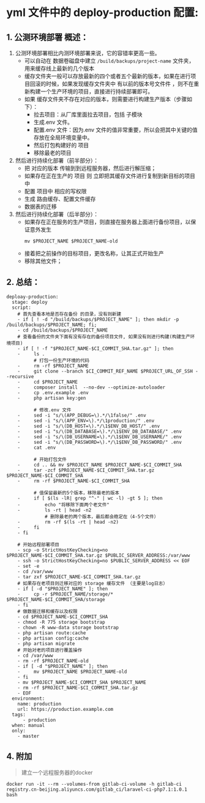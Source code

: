 # yml 文件中的 deploy-production 配置:
## 1. 公测环境部署 概述：
1. 公测环境部署相比内测环境部署来说，它的容错率更高一些。
    * 可以自动在 数据卷磁盘中建立 `/build/backups/project-name` 文件夹，用来缓存线上最新的几个版本
    * 缓存文件夹一般可以存放最新的四个或者五个最新的版本，如果在进行项目回滚的时候，如果发现缓存文件夹中 有以前的版本号文件件 ，则不在重新构建一个生产环境的项目，直接进行持续部署即可。
    * 如果 缓存文件夹不存在对应的版本，则需要进行构建生产版本（步骤如下）：
        * 拉去项目：从厂库里面拉去项目，包括 子模块
        * 生成.env 文件。
        * 配置.env 文件：因为.env 文件的值非常重要，所以会把其中关键的值存放在全局环境变量中。
        * 然后打包构建好的 项目
        * 移除最老的项目
2. 然后进行持续化部署（前半部分）：
    * 把 对应的版本 传输到到远程服务器，然后进行解压缩；
    * 如果存在正在生产的 项目 则 立即把其缓存文件进行复制到新目标的项目中
    * 配置 项目中 相应的写权限
    * 生成 路由缓存、配置文件缓存
    * 数据表的迁移
3. 然后进行持续化部署（后半部分）：
    * 如果存在正在服务的生产项目，则直接在服务器上面进行备份项目，以保证意外发生
        ```
        mv $PROJECT_NAME $PROJECT_NAME-old
        ```
    * 接着把之前操作的目标项目，更改名称，让其正式开始生产
    * 移除其他文件；
    
## 2. 总结：
```
deploay-production:
  stage: deploy
  script:
    # 首先查看本地是否存在备份 的目录，没有则新建
    - if [ ! -d "/build/backups/$PROJECT_NAME" ]; then mkdir -p /build/backups/$PROJECT_NAME; fi;
    - cd /build/backups/$PROJECT_NAME
    # 查看备份的文件夹下面有没有存在的备份项目文件, 如果没有则进行构建(构建生产环境项目)
    - if [ ! -f "$PROJECT_NAME-$CI_COMMIT_SHA.tar.gz" ]; then
    -     ls .
          # 打包一份生产环境的代码
    -     rm -rf $PROJECT_NAME
    -     git clone --branch $CI_COMMIT_REF_NAME $PROJECT_URL_OF_SSH --recursive
    -     cd $PROJECT_NAME
    -     composer install  --no-dev --optimize-autoloader
    -     cp .env.example .env
    -     php artisan key:gen

          # 修改.env 文件
    -     sed -i "s/\(APP_DEBUG=\).*/\1false/" .env
    -     sed -i "s/\(APP_ENV=\).*/\1production/" .env
    -     sed -i "s/\(DB_HOST=\).*/\1$ENV_DB_HOST/" .env
    -     sed -i "s/\(DB_DATABASE=\).*/\1$ENV_DB_DATABASE/" .env
    -     sed -i "s/\(DB_USERNAME=\).*/\1$ENV_DB_USERNAME/" .env
    -     sed -i "s/\(DB_PASSWORD=\).*/\1$ENV_DB_PASSWORD/" .env
    -     cat .env

          # 开始打包文件
    -     cd .. && mv $PROJECT_NAME $PROJECT_NAME-$CI_COMMIT_SHA
    -     tar -zcf $PROJECT_NAME-$CI_COMMIT_SHA.tar.gz $PROJECT_NAME-$CI_COMMIT_SHA
    -     rm -rf $PROJECT_NAME-$CI_COMMIT_SHA

          # 值保留最新的5个版本，移除最老的版本
    -     if [ $(ls -lR| grep "^-" | wc -l) -gt 5 ]; then
    -         echo "将移除下面两个老文件"
    -         ls -rt | head -n2
              # 删除最老的两个版本，最后都会稳定在（4-5个文件）
    -         rm -rf $(ls -rt | head -n2)
    -     fi
    - fi

    # 开始远程部署项目
    - scp -o StrictHostKeyChecking=no $PROJECT_NAME-$CI_COMMIT_SHA.tar.gz $PUBLIC_SERVER_ADDRESS:/var/www
    - ssh -o StrictHostKeyChecking=no $PUBLIC_SERVER_ADDRESS << EOF
    - set -e
    - cd /var/www
    - tar zxf $PROJECT_NAME-$CI_COMMIT_SHA.tar.gz
    # 如果存在老项目则迁移对应的 storage 缓存文件 （主要是log日志）
    - if [ -d "$PROJECT_NAME" ]; then
    -     cp -r $PROJECT_NAME/storage/* $PROJECT_NAME-$CI_COMMIT_SHA/storage
    - fi
    # 做数据迁移和缓存以及权限
    - cd $PROJECT_NAME-$CI_COMMIT_SHA
    - chmod -R 775 storage bootstrap
    - chown -R www-data storage bootstrap
    - php artisan route:cache
    - php artisan config:cache
    - php artisan migrate
    # 开始对老的项目进行覆盖操作
    - cd /var/www
    - rm -rf $PROJECT_NAME-old
    - if [ -d "$PROJECT_NAME" ]; then
    -     mv $PROJECT_NAME $PROJECT_NAME-old
    - fi
    - mv $PROJECT_NAME-$CI_COMMIT_SHA $PROJECT_NAME
    - rm -rf $PROJECT_NAME-$CI_COMMIT_SHA.tar.gz
    - EOF
  environment:
    name: production
    url: https://production.example.com
  tags:
      - production
  when: manual
  only:
    - master
```
    
## 4. 附加
> 建立一个远程服务器的docker

```
docker run -it --rm --volumes-from gitlab-ci-volume -h gitlab-ci registry.cn-beijing.aliyuncs.com/gitlab_ci/laravel-ci-php7.1:1.0.1 bash
```